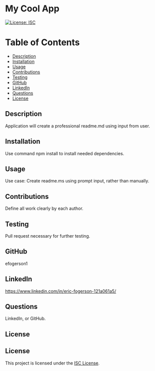 # My Cool App

[![License: ISC](https://img.shields.io/badge/License-ISC-blue.svg)](https://opensource.org/licenses/ISC)

# Table of Contents
- [Description](#Description)
- [Installation](#Installation)
- [Usage](#Usage)
- [Contributions](#Contributions)
- [Testing](#Testing)
- [GitHub](#GitHub)
- [LinkedIn](#LinkedIn)
- [Questions](#Questions)
- [License](#License)


## Description
Application will create a professional readme.md using input from user.

## Installation 
Use command npm install to install needed dependencies.

## Usage
Use case: Create readme.ms using prompt input, rather than manually.

## Contributions
Define all work clearly by each author.

## Testing
Pull request necessary for further testing.

## GitHub
efogerson1

## LinkedIn
https://www.linkedin.com/in/eric-fogerson-121a061a5/

## Questions
LinkedIn, or GitHub.

## License

## License

This project is licensed under the [ISC License](https://opensource.org/licenses/ISC).

